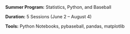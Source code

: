 **Summer Program:** Statistics, Python, and Baseball

**Duration:** 5 Sessions (June 2 – August 4)

**Tools:** Python Notebooks, pybaseball, pandas, matplotlib
